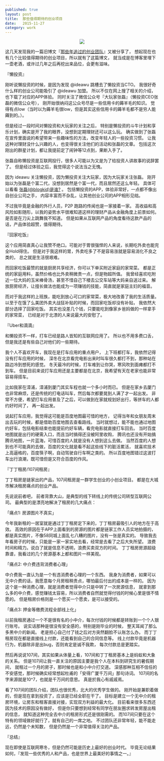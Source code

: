 ```yaml
---
published: true
layout: post
title:  那些值得期待的创业项目
date:   2015-11-27
category: work
---
```


<center>
<img src="http://images.yanyiwu.com/plane.jpeg" class="photo"></img>
</center>

这几天发现我的一篇旧博文『[那些年追过的创业团队]』又被分享了，
想起现在也有几个比较值得期待的创业项目，所以就有了这篇博文，
就当成是在博客里埋下一壶老酒，或许过几年之后再挖出来品位，会更有滋味。

『懒投资』

刚听说懒投资的时候，是因为发现 @ideawu 跳槽去了懒投资当CTO。
我很好奇什么样的创业公司能吸引了 @ideawu 加盟。
所以不仅在网上搜了相关的介绍，也下载了对应的APP体验。
同时关注了微信公众号『大玩家张磊』（懒投资CEO张磊的微信公众号），
刚开始很纳闷这公众号尽是一些信用卡的薅羊毛的知识。
觉得有点low（当时以为薅羊毛很low，但是其实这些信用卡的薅羊毛都不是穷人能薅到的。）。

但是经过一段时间对懒投资和大玩家的关注之后，
特别是懒投资的斗牛计划和享乐计划，确实是开了我的眼界，没想到定期理财还可以这么玩。
确实做到了张磊在宣传里面说的希望带来一些趣味性的方法，改变年轻人的一些投资习惯。
让我这种对理财没什么兴趣的人，也变得很关注他们的活动和张磊的文章。
包括这次刚出的群星计划，都让我提前定了闹钟等12点到，果断入手了。

张磊自称懒投资是互联网投行，很多人可能以为又是为了给投资人讲故事的说辞罢了。
但是经过体验之后，我觉得这个说法当之无愧。

因为 ideawu 关注懒投资，因为懒投资关注大玩家，因为大玩家关注张磊。
刚开始以为张磊是个富二代，没想到居然是个富一代，而且居然还这么年轻。
具体可以看看 [张磊(@blogkid)是谁?] 。
包括懒投资的APP，体验非常好，一点都不像出自创业公司之手，
内容丰富而不杂乱，让其他创业公司的APP相形见绌。

不过我毕竟是金融的外行人员，P2P 跑路的传闻也是一家接着一家。
高收益和高风险如影随形，以我的姿势水平很难知道这样的理财产品从金融角度上前景如何。
是否是在刀尖上跳舞我不知道。
但是如果从互联网产品的角度看待这款产品的话，产品体验超赞，值得期待。

『回家吃饭』

这个应用简直真心让我赞不绝口。可能对于胃很强悍的人来说，长期吃外卖也能完全Hold得住。
但是对于我这样的胃，外卖吃多了不是容易涨就是容易消化不良之类的，
总之就是生活很艰难。

而回家吃饭最赞的就是厨房共享经济，你可以下单买附近家庭的家常菜。
都是正统的家庭用料，虽然价格也比外卖稍微贵一点，但是物超所值。
我曾经喜欢吃附近一位大妈的玉米棒骨汤，甚至不惜自己下楼去公交车站等大妈亲自送过来。
解放厨房经济，让擅长做法也能成为一项赚钱的技能，简直就是家庭主妇的福音。

而对于我这样的上班族，能吃到放心可口的家常菜，极大地改善了我的生活质量。
以至于在饿了么美团外卖大战狂补贴的时候，而回家吃饭却没有补贴，
我依然大部分选择了回家吃饭。
其实也没差几个钱，只要能吃到像家乡爸妈做的一样拿手的家常菜，
已经是对于北漂的人来说最大的安慰了。

『Uber和滴滴』

和懒投资不一样，打车已经是路人皆知的互联网应用了。
所以也不用多费口舌，但是我还是有些自己对他们的一些期待。

我个人不喜欢开车，我现在是打车应用的重点用户，
上下班都打车，我依然记得没有打车应用的时候，
深冬在北京看完电影出来时叫车很久都打不到，那种站在路边冷到想死的感觉。
冬天最冷的时候，打车难到让你哭，寒风吹到面瘫都打不到车。
但是目前来说打车应用还是主要都是在北京，我希望有天在老家也能非常容易得搭车。

比如我家在漳浦，漳浦到厦门其实车程也就一个多小时而已。
但是在家乡去厦门也非常麻烦，还是传统的打电话叫车，然后每次都要晃到人满了才一起出发。
非常不方便，希望打车应用普及了之后，可以做到在家就规划好出行，等拼车的人都约好时间了，
再一起出发。

说起打车应用，我觉得这可能是百度地图最可惜的地方，
记得当年和女朋友周末出去玩的时候，都是借助百度地图去查看路线。
当时就想过，能不能也通过地图约好车，包括电影结束也能提前约好车辆，看完电影就直接打车回去。
当时百度地图就是出行的硬需入口，而且当时搞得还没被阿里收购，
腾讯也还没有开始搞腾讯地图，一片蓝海，可惜百度的人就是没有人想到这么去做。
当然百度的人想到也不可能真的去做，百度的文化就是看不起这些线下的脏活累活，
就喜欢技术上高逼格的，百度筷子啊，自动驾驶自行车啊之类的。
所以百度地图错过这波打车出行浪潮，既可惜但是又符合百度的作风。

『丁丁租房/107间租房』

丁丁租房是链家出的产品，107间租房是一群学生创业的小创业项目。
都是在大城市解决租房痛点的创业产品。

先说说前者吧，
前者背靠大山，是典型的线下转线上的传统公司转型互联网公司。
最典型的是漂亮地解决了租房的几大痛点：

「痛点1: 房源图片不真实」

今年我新租的一居室就是通过丁丁租房定下来的，丁丁租房最吸引人的地方在于高效。
高效的原因在于APP上面看到的房源的图片都是链家工作人员实地拍摄的，
都是真实图片，不像58同城上面乱七八糟的图片，没有一张是真实的。
导致我去年看房子的时候，只能是一家一家实地去看，经常是去看了之后大失所望。
浪费时间和精力。说白了就是信息不透明，浪费买卖双方的时间。
丁丁租房房源超级靠谱，我看过的几个房源基本上都和图片一样美观。

「痛点2: 中介费违背消费者心理」

中介费我一直认为是一个有违消费者心理的一个东西。
我身为消费者，如果可以无中介费的话，我愿意每个月房租稍贵点，哪怕最后付出的成本是一样的。
因为这个是一种消费心理，就是消费者觉得中介只是中转了一次房源信息，
就拿到那么多的中介费，感觉赚钱太容易，所以消费者自然就觉得付钱的时候心里是很不情愿的。
但是租房价格则是一个愿买一个愿卖，是可以接受的。

「痛点3: 押金等缴费流程全部线上化」

以前我租房通过一个不是很有名的小中介，每次付钱的时候都是转账到一个个人银行账号。
说实话那种是很没有安全感的，特别是刚毕业的时候，
整天耳闻了那么多黑中介的新闻。
老是担心自己付了钱之后对方突然翻脸不认账怎么办。
而丁丁租房现在都是直接线上付款，还能看到自己的合同信息等。
线上付款毕竟是机器行为，机器除非是出bug，否则肯定是诚不我欺，
每次付款总是更踏实。

然后再说说107间，其实如果从体量上看，107间和丁丁租房基本上是蚂蚁和大象的关系。
但是107间让我一直关注的原因主要是我个人在本科到研究生的暑假期间，
就租过一个月的房子，那时候也是和小中介打交道。
深感那种互相不信任的不安感觉，那时候确实经常想起杜甫的「安得广厦千万间」那句诗词。
107间的名字来源就是10^7，也就是千万间的意思。
真是於我心有戚戚焉。

看了107间的团队介绍，团队也很优秀，北大的优秀学生做的。
刚开始是兼职着做的，但是现在拿到投资了，应该是已经全职在干了。
目标是建立一个无中介的租房环境，让房东和租客直接对接，实现双方利益的最大化。
目前看来很多东西还因为技术的原因没有做好，
但是你只要想到经常有同学在朋友圈求转发房屋出租的信息，
就知道这种完全去中介的租房形式还是很刚需的。
而107间只要在这个特有的领域做好就行了，就有自己的一席之地。
不过团队还非常年轻，能不能走远，仍然是个未知数，
但是仍然是一个非常值得关注的产品。

『总结』

现在即使是互联网寒冬，但是仍然可能是历史上最好的创业时代。
毕竟无论结果如何，『发现一些优秀的人和产品，也是世界上最美好的事情之一。』

[张磊(@blogkid)是谁?]:http://www.zhihu.com/question/21980037
[那些年追过的创业团队]:http://yanyiwu.com/work/2014/08/21/naxienian-startup.html
